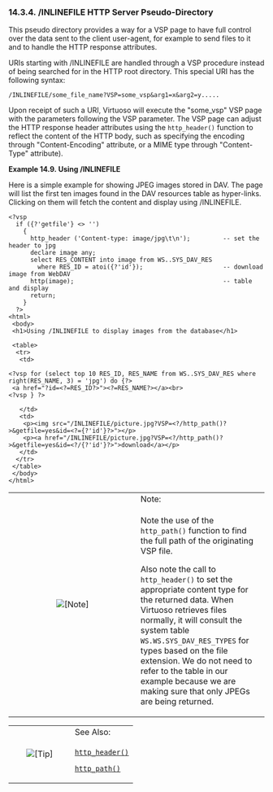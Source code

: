 <div>

<div>

<div>

<div>

### 14.3.4. /INLINEFILE HTTP Server Pseudo-Directory

</div>

</div>

</div>

This pseudo directory provides a way for a VSP page to have full control
over the data sent to the client user-agent, for example to send files
to it and to handle the HTTP response attributes.

URIs starting with /INLINEFILE are handled through a VSP procedure
instead of being searched for in the HTTP root directory. This special
URI has the following syntax:

``` programlisting
/INLINEFILE/some_file_name?VSP=some_vsp&arg1=x&arg2=y.....
```

Upon receipt of such a URI, Virtuoso will execute the "some_vsp" VSP
page with the parameters following the VSP parameter. The VSP page can
adjust the HTTP response header attributes using the `http_header()`
function to reflect the content of the HTTP body, such as specifying the
encoding through "Content-Encoding" attribute, or a MIME type through
"Content-Type" attribute).

<div>

**Example 14.9. Using /INLINEFILE**

<div>

Here is a simple example for showing JPEG images stored in DAV. The page
will list the first ten images found in the DAV resources table as
hyper-links. Clicking on them will fetch the content and display using
/INLINEFILE.

``` programlisting
<?vsp
  if ({?'getfile'} <> '')
    {
      http_header ('Content-type: image/jpg\t\n');         -- set the header to jpg
      declare image any;
      select RES_CONTENT into image from WS..SYS_DAV_RES
        where RES_ID = atoi({?'id'});                      -- download image from WebDAV
      http(image);                                         -- table and display
      return;
    }
  ?>
<html>
 <body>
 <h1>Using /INLINEFILE to display images from the database</h1>

 <table>
  <tr>
   <td>

<?vsp for (select top 10 RES_ID, RES_NAME from WS..SYS_DAV_RES where right(RES_NAME, 3) = 'jpg') do {?>
 <a href="?id=<?=RES_ID?>"><?=RES_NAME?></a><br>
<?vsp } ?>

   </td>
   <td>
    <p><img src="/INLINEFILE/picture.jpg?VSP=<?/http_path()?>&getfile=yes&id=<?={?'id'}?>"></p>
    <p><a href="/INLINEFILE/picture.jpg?VSP=<?/http_path()?>&getfile=yes&id=<?/{?'id'}?>">download</a></p>
   </td>
  </tr>
 </table>
 </body>
</html>
```

<div>

<table data-border="0" data-summary="Note: Note:">
<colgroup>
<col style="width: 50%" />
<col style="width: 50%" />
</colgroup>
<tbody>
<tr class="odd">
<td rowspan="2" style="text-align: center;" data-valign="top"
width="25"><img src="images/note.png" alt="[Note]" /></td>
<td style="text-align: left;">Note:</td>
</tr>
<tr class="even">
<td style="text-align: left;" data-valign="top"><p>Note the use of the
<code class="function">http_path()</code> function to find the full path
of the originating VSP file.</p>
<p>Also note the call to <code class="function">http_header()</code> to
set the appropriate content type for the returned data. When Virtuoso
retrieves files normally, it will consult the system table <code
class="computeroutput">WS.WS.SYS_DAV_RES_TYPES</code> for types based on
the file extension. We do not need to refer to the table in our example
because we are making sure that only JPEGs are being returned.</p></td>
</tr>
</tbody>
</table>

</div>

</div>

</div>

  

<div>

<table data-border="0" data-summary="Tip: See Also:">
<colgroup>
<col style="width: 50%" />
<col style="width: 50%" />
</colgroup>
<tbody>
<tr class="odd">
<td rowspan="2" style="text-align: center;" data-valign="top"
width="25"><img src="images/tip.png" alt="[Tip]" /></td>
<td style="text-align: left;">See Also:</td>
</tr>
<tr class="even">
<td style="text-align: left;" data-valign="top"><p><a
href="fn_http_header.html" class="link" title="http_header"><code
class="function">http_header()</code></a></p>
<p><a href="fn_http_path.html" class="link" title="http_path"><code
class="function">http_path()</code></a></p></td>
</tr>
</tbody>
</table>

</div>

</div>
